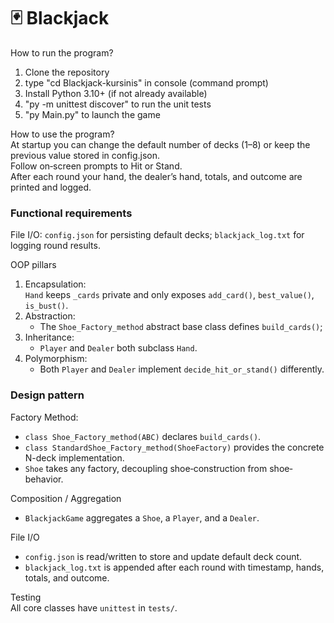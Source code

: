 # 🃏 Blackjack

How to run the program?
1. Clone the repository  
2. type "cd Blackjack-kursinis" in console (command prompt)
3. Install Python 3.10+ (if not already available)  
4. "py -m unittest discover"  to run the unit tests  
5. "py Main.py"  to launch the game  

How to use the program?  
At startup you can change the default number of decks (1–8) or keep the previous value stored in config.json.  
Follow on‐screen prompts to Hit or Stand.  
After each round your hand, the dealer’s hand, totals, and outcome are printed and logged.

### Functional requirements  
File I/O: `config.json` for persisting default decks; `blackjack_log.txt` for logging round results.

 OOP pillars  
1. Encapsulation:  
 `Hand` keeps `_cards` private and only exposes `add_card()`, `best_value()`, `is_bust()`.    
2. Abstraction:  
   - The `Shoe_Factory_method` abstract base class defines `build_cards()`;
3. Inheritance:  
   - `Player` and `Dealer` both subclass `Hand`.  
4. Polymorphism:  
   - Both `Player` and `Dealer` implement `decide_hit_or_stand()` differently.

### Design pattern  
Factory Method:  
  - `class Shoe_Factory_method(ABC)` declares `build_cards()`.  
  - `class StandardShoe_Factory_method(ShoeFactory)` provides the concrete N-deck implementation.  
  - `Shoe` takes any factory, decoupling shoe‐construction from shoe‐behavior.

Composition / Aggregation  
- `BlackjackGame` aggregates a `Shoe`, a `Player`, and a `Dealer`.

File I/O  
- `config.json` is read/written to store and update default deck count.  
- `blackjack_log.txt` is appended after each round with timestamp, hands, totals, and outcome.

Testing  
All core classes have `unittest` in `tests/`.
